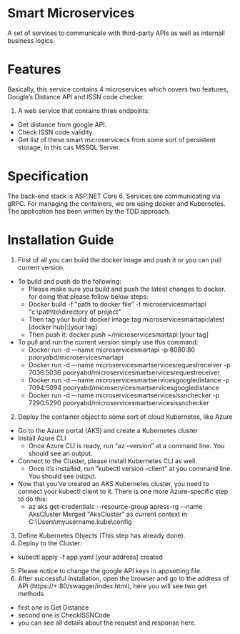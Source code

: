 # Smart Microservices
A set of services to communicate with third-party APIs as well as internall business logics.
# Features
Basically, this service contains 4 microservices which covers two features, Google’s Distance API and ISSN code checker.
1. A web service that contains three endpoints:
  - Get distance from google API.
  - Check ISSN code validity.
  - Get list of these smart microservicecs from some sort of persistent storage, in this cas MSSQL Server.
# Specification
The back-end stack is ASP.NET Core 6.
Services are communicating via gRPC.
For managing the containers, we are using docker and Kubernetes.
The application has been written by the TDD approach.
# Installation Guide
1. First of all you can build the docker image and push it or you can pull current version.
- To build and push do the following: 
  - Please make sure you build and push the latest changes to docker. for doing that please follow below steps: 
  - Docker build -f "path to docker file" -t microservicesmartapi "c:\path\to\directory of project"
  - Then tag your build: docker image tag microservicesmartapi:latest [docker hub]:[your tag]
  - Then push it: docker push ~/microservicesmartapi:[your tag]
- To pull and run the current version simply use this command: 
  - Docker run -d –-name microservicesmartapi -p 8080:80 pooryabd/microservicesmartapi
  - Docker run -d –-name microservicesmartservicesrequestreceiver -p 7036:5036 pooryabd/microservicesmartservicesrequestreceiver
  - Docker run -d –-name microservicesmartservicesgoogledistance -p 7094:5094 pooryabd/microservicesmartservicesgoogledistance
  - Docker run -d –-name microservicesmartservicesissnchecker -p 7290:5290 pooryabd/microservicesmartservicesissnchecker
2. Deploy the container object to some sort of cloud Kubernetes, like Azure
- Go to the Azure portal (AKS) and create a Kubernetes cluster
- Install Azure CLI
  - Once Azure CLI is ready, run “az –version” at a command line. You should see an output. 
- Connect to the Cluster, please install Kubernetes CLI as well.
  - Once it’s installed, run “kubectl version –client” at you command line. You should see output.
- Now that you’ve created an AKS Kubernetes cluster, you need to connect your kubectl client to it. There is one more Azure-specific step to do this:
  - az aks get-credentials --resource-group apress-rg --name AksCluster Merged "AksCluster" as current context in C:\Users\myusername\.kube\config
3. Define Kubernetes Objects (This step has already done).
4. Deploy to the Cluster:
  - kubectl apply -f app.yaml [your address] created
5. Please notice to change the google API keys in appsetting file.
6. After successful installation, open the browser and go to the address of API (https://+:80/swagger/index.html), here you will see two get methods
  - first one is Get Distance 
  - second one is CheckISSNCode
  - you can see all details about the request and response here.
